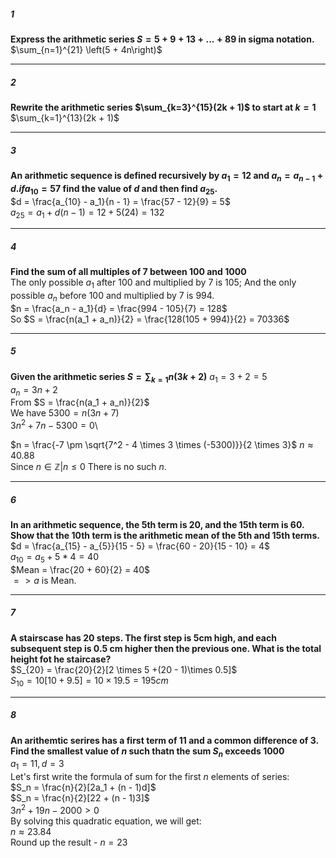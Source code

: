 ##### 1
**Express the arithmetic series $S = 5 + 9 + 13 + ... + 89$ in sigma notation.**\
$\sum_{n=1}^{21} \left(5 + 4n\right)$
______________
##### 2
**Rewrite the arithmetic series $\sum_{k=3}^{15}(2k + 1)$ to start at $k = 1$**\
$\sum_{k=1}^{13}(2k + 1)$
______________
##### 3
**An arithmetic sequence is defined recursively by $a_1 = 12$ and $a_n = a_{n-1} + d. if a_{10} = 57$ find the value of $d$ and then find $a_{25}$.**\
$d = \frac{a_{10} - a_1}{n - 1} = \frac{57 - 12}{9} = 5$\
$a_{25} = a_1 + d(n - 1) = 12 + 5(24) = 132$
____
##### 4
**Find the sum of all multiples of 7 between 100 and 1000**\
The only possible $a_1$ after 100 and multiplied by 7 is 105;
And the only possible $a_n$ before 100 and multiplied by 7 is 994.\
$n = \frac{a_n - a_1}{d} = \frac{994 - 105}{7} = 128$\
So $S = \frac{n(a_1 + a_n)}{2} = \frac{128(105 + 994)}{2} = 70336$
__________
##### 5
**Given the arithmetic series $S = \sum_{k=1}{n}(3k + 2)$**
$a_1 = 3 + 2 = 5$\
$a_n = 3n + 2$\
From $S = \frac{n(a_1 + a_n)}{2}$\
We have $5300 = n(3n + 7)$\
$3n^2 + 7n - 5300 = 0$\

$n = \frac{-7 \pm \sqrt{7^2 - 4 \times 3 \times (-5300)}}{2 \times 3}$
$n \approx 40.88$\
Since $n \in \mathbb{Z} | n \le 0$
There is no such $n$.
______
##### 6
**In an arithmetic sequence, the 5th term is 20, and the 15th term is 60. Show that the 10th term is the arithmetic mean of the 5th and 15th terms.**\
$d = \frac{a_{15} - a_{5}}{15 - 5} = \frac{60 - 20}{15 - 10} = 4$\
$a_{10} = a_5 + 5 * 4 = 40$\
$Mean = \frac{20 + 60}{2} = 40$\
$=> a$ is Mean.
____
##### 7
**A stairscase has 20 steps. The first step is 5cm high, and each subsequent step is 0.5 cm higher then the previous one. What is the total height fot he staircase?**\
$S_{20} = \frac{20}{2}[2 \times 5 +(20 - 1)\times 0.5]$\
$S_{10} = 10[10 + 9.5] = 10 \times 19.5 = 195 cm$
____
##### 8
**An arithemtic serires has a first term of 11 and a common difference of 3. Find the smallest value of $n$ such thatn the sum $S_n$ exceeds 1000**\
$a_1 = 11, d = 3$\
Let's first write the formula of sum for the first $n$ elements of series:\
$S_n = \frac{n}{2}[2a_1 + (n - 1)d]$\
$S_n = \frac{n}{2}[22 + (n - 1)3]$\
$3n^2 + 19n - 2000 > 0$\
By solving this quadratic equation, we will get:\
$n \approx 23.84$\
Round up the result - $n = 23$